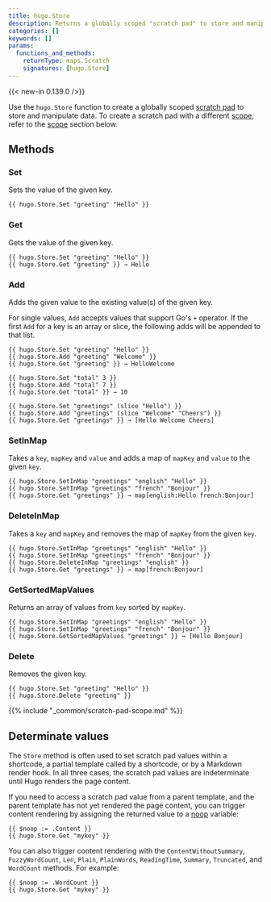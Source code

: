 ```yaml
---
title: hugo.Store
description: Returns a globally scoped "scratch pad" to store and manipulate data.
categories: []
keywords: []
params:
  functions_and_methods:
    returnType: maps.Scratch
    signatures: [hugo.Store]
---
```


{{< new-in 0.139.0 />}}

Use the `hugo.Store` function to create a globally scoped [scratch pad](g) to store and manipulate data. To create a scratch pad with a different [scope](g), refer to the [scope](#scope) section below.

## Methods

### Set

Sets the value of the given key.

```go-html-template
{{ hugo.Store.Set "greeting" "Hello" }}
```

### Get

Gets the value of the given key.

```go-html-template
{{ hugo.Store.Set "greeting" "Hello" }}
{{ hugo.Store.Get "greeting" }} → Hello
```

### Add

Adds the given value to the existing value(s) of the given key.

For single values, `Add` accepts values that support Go's `+` operator. If the first `Add` for a key is an array or slice, the following adds will be appended to that list.

```go-html-template
{{ hugo.Store.Set "greeting" "Hello" }}
{{ hugo.Store.Add "greeting" "Welcome" }}
{{ hugo.Store.Get "greeting" }} → HelloWelcome
```

```go-html-template
{{ hugo.Store.Set "total" 3 }}
{{ hugo.Store.Add "total" 7 }}
{{ hugo.Store.Get "total" }} → 10
```

```go-html-template
{{ hugo.Store.Set "greetings" (slice "Hello") }}
{{ hugo.Store.Add "greetings" (slice "Welcome" "Cheers") }}
{{ hugo.Store.Get "greetings" }} → [Hello Welcome Cheers]
```

### SetInMap

Takes a `key`, `mapKey` and `value` and adds a map of `mapKey` and `value` to the given `key`.

```go-html-template
{{ hugo.Store.SetInMap "greetings" "english" "Hello" }}
{{ hugo.Store.SetInMap "greetings" "french" "Bonjour" }}
{{ hugo.Store.Get "greetings" }} → map[english:Hello french:Bonjour]
```

### DeleteInMap

Takes a `key` and `mapKey` and removes the map of `mapKey` from the given `key`.

```go-html-template
{{ hugo.Store.SetInMap "greetings" "english" "Hello" }}
{{ hugo.Store.SetInMap "greetings" "french" "Bonjour" }}
{{ hugo.Store.DeleteInMap "greetings" "english" }}
{{ hugo.Store.Get "greetings" }} → map[french:Bonjour]
  ```

### GetSortedMapValues

Returns an array of values from `key` sorted by `mapKey`.

```go-html-template
{{ hugo.Store.SetInMap "greetings" "english" "Hello" }}
{{ hugo.Store.SetInMap "greetings" "french" "Bonjour" }}
{{ hugo.Store.GetSortedMapValues "greetings" }} → [Hello Bonjour]
```

### Delete

Removes the given key.

```go-html-template
{{ hugo.Store.Set "greeting" "Hello" }}
{{ hugo.Store.Delete "greeting" }}
```

{{% include "_common/scratch-pad-scope.md" %}}

## Determinate values

The `Store` method is often used to set scratch pad values within a shortcode, a partial template called by a shortcode, or by a Markdown render hook. In all three cases, the scratch pad values are indeterminate until Hugo renders the page content.

If you need to access a scratch pad value from a parent template, and the parent template has not yet rendered the page content, you can trigger content rendering by assigning the returned value to a [noop](g) variable:

```go-html-template
{{ $noop := .Content }}
{{ hugo.Store.Get "mykey" }}
```

You can also trigger content rendering with the `ContentWithoutSummary`, `FuzzyWordCount`, `Len`, `Plain`, `PlainWords`, `ReadingTime`, `Summary`, `Truncated`, and `WordCount` methods. For example:

```go-html-template
{{ $noop := .WordCount }}
{{ hugo.Store.Get "mykey" }}
```
